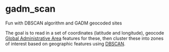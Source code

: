 # gadm_scan
Fun with DBSCAN algorithm and GADM geocoded sites

The goal is to read in a set of coordinates (latitude and longitude), geocode [Global Administrative Area](http://www.gadm.org/) features
for these, then cluster these into zones of interest based on geographic features using [DBSCAN](https://en.wikipedia.org/wiki/DBSCAN).
